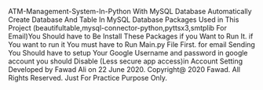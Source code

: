 ATM-Management-System-In-Python With MySQL Database
Automatically Create Database And Table In MySQL Database
Packages Used in This Project (beautifultable,mysql-connector-python,pyttsx3,smtplib For Email)You Should have to Be Install These Packages if you Want to Run It.
if You want to run it You must have to Run Main.py File First.
for email Sending You Should have to setup Your Google Username and password in google account you should Disable (Less secure app access)in Account Setting 
Developed by Fawad Ali on 22 June 2020.
Copyright@ 2020 Fawad. All Rights Reserved.
Just For Practice Purpose Only.
